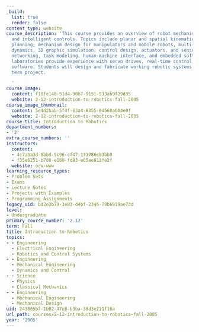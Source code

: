 ```yaml
---
_build:
  list: true
  render: false
content_type: website
course_description: 'This course provides an overview of robot mechanisms, dynamics,
  and intelligent controls. Topics include planar and spatial kinematics, and motion
  planning; mechanism design for manipulators and mobile robots, multi-rigid-body
  dynamics, 3D graphic simulation; control design, actuators, and sensors; wireless
  networking, task modeling, human-machine interface, and embedded software. Weekly
  laboratories provide experience with servo drives, real-time control, and embedded
  software. Students will design and fabricate working robotic systems in a group-based
  term project.

  '
course_image:
  content: f18fe140-51d4-90b7-9151-933ab9f29d35
  website: 2-12-introduction-to-robotics-fall-2005
course_image_thumbnail:
  content: 5e4d2bab-5f4f-63a4-8355-8d568a004e0f
  website: 2-12-introduction-to-robotics-fall-2005
course_title: Introduction to Robotics
department_numbers:
- '2'
extra_course_numbers: ''
instructors:
  content:
  - 4c7a3a3d-8bbd-9c96-cf47-171786e83bb0
  - f35e6251-b7d8-e160-fd83-e65ae812fe2f
  website: ocw-www
learning_resource_types:
- Problem Sets
- Exams
- Lecture Notes
- Projects with Examples
- Programming Assignments
legacy_uid: bd2e3b79-3e83-d4bf-2346-79b6919ae73d
level:
- Undergraduate
primary_course_number: '2.12'
term: Fall
title: Introduction to Robotics
topics:
- - Engineering
  - Electrical Engineering
  - Robotics and Control Systems
- - Engineering
  - Mechanical Engineering
  - Dynamics and Control
- - Science
  - Physics
  - Classical Mechanics
- - Engineering
  - Mechanical Engineering
  - Mechanical Design
uid: 243865b7-1b02-47e8-b3ba-38d3e211f10a
url_path: courses/2-12-introduction-to-robotics-fall-2005
year: '2005'
---
```

